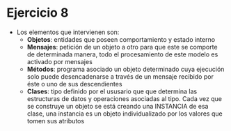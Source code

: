 # Ejercicio 8

- Los elementos que intervienen son:
  - **Objetos**: entidades que poseen comportamiento y estado interno
  - **Mensajes**: petición de un objeto a otro para que este se comporte de determinada manera, todo el procesamiento de este modelo es activado por mensajes
  - **Métodos**: programa asociado un objeto determinado cuya ejecución solo puede desencadenarse a través de un mensaje recibido por éste o uno de sus descendientes
  - **Clases**: tipo definido por el ususario que que determina las estructuras de datos y operaciones asociadas al tipo. Cada vez que se construye un objeto se está creando una INSTANCIA de esa clase, una instancia es un objeto individualizado por los valores que tomen sus atributos
